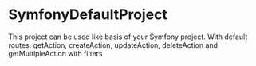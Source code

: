 # SymfonyDefaultProject
This project can be used like basis of your Symfony project. With default routes: getAction, createAction, updateAction, deleteAction and getMultipleAction with filters
